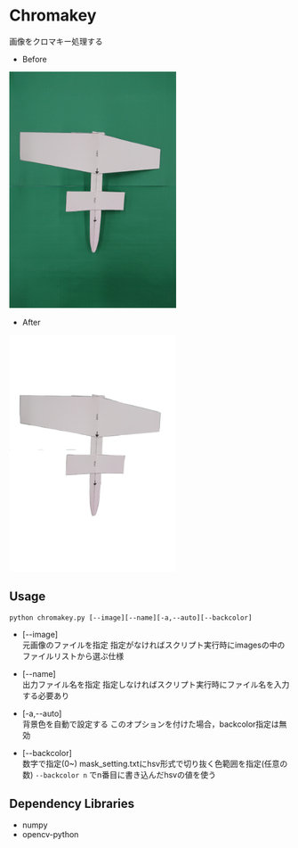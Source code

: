 # Chromakey

画像をクロマキー処理する

* Before
<img width=300 src=images/DSC_0530.JPG>

* After
<img width=300 src=airplanes/_test.png>

## Usage
    python chromakey.py [--image][--name][-a,--auto][--backcolor]

* [--image]  
    元画像のファイルを指定
    指定がなければスクリプト実行時にimagesの中のファイルリストから選ぶ仕様  

* [--name]  
    出力ファイル名を指定
    指定しなければスクリプト実行時にファイル名を入力する必要あり
* [-a,--auto]  
    背景色を自動で設定する
    このオプションを付けた場合，backcolor指定は無効

* [--backcolor]  
    数字で指定(0~)
    mask_setting.txtにhsv形式で切り抜く色範囲を指定(任意の数)
    `--backcolor n` でn番目に書き込んだhsvの値を使う

## Dependency Libraries
* numpy
* opencv-python